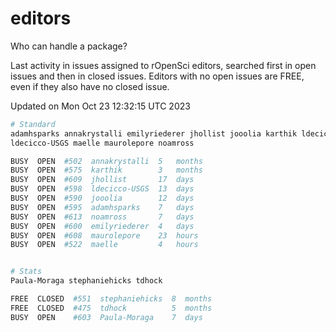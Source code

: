# editors

Who can handle a package?

Last activity in issues assigned to rOpenSci editors, searched first in open
issues and then in closed issues. Editors with no open issues are FREE, even if
they also have no closed issue.


Updated on Mon Oct 23 12:32:15 UTC 2023

```bash
# Standard
adamhsparks annakrystalli emilyriederer jhollist jooolia karthik ldecicco
ldecicco-USGS maelle maurolepore noamross

BUSY  OPEN  #502  annakrystalli  5   months
BUSY  OPEN  #575  karthik        3   months
BUSY  OPEN  #609  jhollist       17  days
BUSY  OPEN  #598  ldecicco-USGS  13  days
BUSY  OPEN  #590  jooolia        12  days
BUSY  OPEN  #595  adamhsparks    7   days
BUSY  OPEN  #613  noamross       7   days
BUSY  OPEN  #600  emilyriederer  4   days
BUSY  OPEN  #608  maurolepore    23  hours
BUSY  OPEN  #522  maelle         4   hours


# Stats
Paula-Moraga stephaniehicks tdhock

FREE  CLOSED  #551  stephaniehicks  8  months
FREE  CLOSED  #475  tdhock          5  months
BUSY  OPEN    #603  Paula-Moraga    7  days
```
